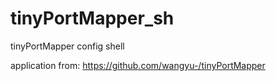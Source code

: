 # tinyPortMapper_sh
tinyPortMapper config shell

application from:
https://github.com/wangyu-/tinyPortMapper
